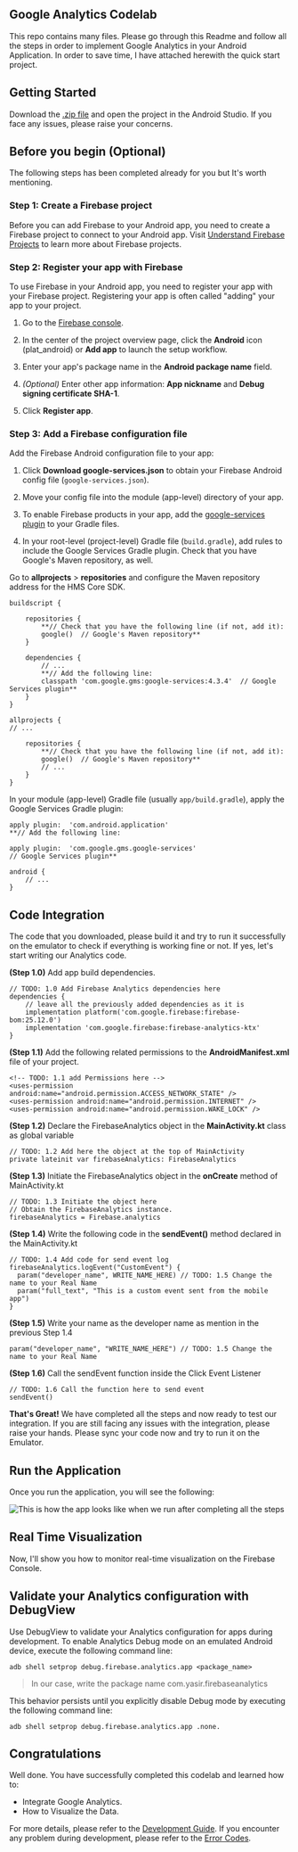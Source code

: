 ## Google Analytics Codelab
This repo contains many files. Please go through this Readme and follow all the steps in order to implement Google Analytics in your Android Application. In order to save time, I have attached herewith the quick start project. 
## Getting Started
Download the [.zip file](https://github.com/yasirtahir/firebaseanalytics/raw/main/FirebaseAnalytics_StarterCode.zip) and open the project in the Android Studio. If you face any issues, please raise your concerns.

## Before you begin (Optional)
The following steps has been completed already for you but It's worth mentioning.

### **Step 1**: Create a Firebase project
Before you can add Firebase to your Android app, you need to create a Firebase project to connect to your Android app. Visit [Understand Firebase Projects](https://firebase.google.com/docs/projects/learn-more) to learn more about Firebase projects.
### **Step 2**: Register your app with Firebase
To use Firebase in your Android app, you need to register your app with your Firebase project. Registering your app is often called "adding" your app to your project.
1.  Go to the  [Firebase console](https://console.firebase.google.com/).
    
2.  In the center of the project overview page, click the  **Android**  icon (plat_android) or  **Add app**  to launch the setup workflow.
    
3.  Enter your app's package name in the  **Android package name**  field.
4. _(Optional)_ Enter other app information: **App nickname** and **Debug signing certificate SHA-1**.
5. Click **Register app**.

### **Step 3**: Add a Firebase configuration file
Add the Firebase Android configuration file to your app:

1.	Click  **Download google-services.json**  to obtain your Firebase Android config file (`google-services.json`).
    
2.  Move your config file into the module (app-level) directory of your app.
3. To enable Firebase products in your app, add the [google-services plugin](https://developers.google.com/android/guides/google-services-plugin) to your Gradle files.
4. In your root-level (project-level) Gradle file (`build.gradle`), add rules to include the Google Services Gradle plugin. Check that you have Google's Maven repository, as well.

Go to **allprojects** > **repositories** and configure the Maven repository address for the HMS Core SDK.

    buildscript { 
    
	    repositories {  
		    **// Check that you have the following line (if not, add it): 
		    google()  // Google's Maven repository**  
	    } 
	    
	    dependencies {  
		    // ...  
		    **// Add the following line: 
		    classpath 'com.google.gms:google-services:4.3.4'  // Google Services plugin**  
		}  
	}
	
	allprojects {  
	// ... 
	
		repositories {  
			**// Check that you have the following line (if not, add it): 
			google()  // Google's Maven repository**  
			// ...  
		}  
	}


In your module (app-level) Gradle file (usually `app/build.gradle`), apply the Google Services Gradle plugin:

    apply plugin:  'com.android.application'  
	**// Add the following line:  
	
	apply plugin:  'com.google.gms.google-services'  
	// Google Services plugin**
	
	android {  
		// ...  
	}

## Code Integration
The code that you downloaded, please build it and try to run it successfully on the emulator to check if everything is working fine or not. If yes, let's start writing our Analytics code.

**(Step 1.0)** Add app build dependencies.
```
// TODO: 1.0 Add Firebase Analytics dependencies here
dependencies {
	// leave all the previously added dependencies as it is
    implementation platform('com.google.firebase:firebase-bom:25.12.0')  
	implementation 'com.google.firebase:firebase-analytics-ktx'
}
```

**(Step 1.1)** Add the following related permissions to the **AndroidManifest.xml** file of your project.
```
<!-- TODO: 1.1 add Permissions here -->  
<uses-permission android:name="android.permission.ACCESS_NETWORK_STATE" />  
<uses-permission android:name="android.permission.INTERNET" />  
<uses-permission android:name="android.permission.WAKE_LOCK" />
```
**(Step 1.2)** Declare the FirebaseAnalytics object in the **MainActivity.kt** class as global variable

```
// TODO: 1.2 Add here the object at the top of MainActivity  
private lateinit var firebaseAnalytics: FirebaseAnalytics
```


**(Step 1.3)** Initiate the FirebaseAnalytics object in the **onCreate** method of MainActivity.kt
```
// TODO: 1.3 Initiate the object here  
// Obtain the FirebaseAnalytics instance.  
firebaseAnalytics = Firebase.analytics
```

**(Step 1.4)** Write the following code in the **sendEvent()** method declared in the MainActivity.kt
```
// TODO: 1.4 Add code for send event log  
firebaseAnalytics.logEvent("CustomEvent") {  
  param("developer_name", WRITE_NAME_HERE) // TODO: 1.5 Change the name to your Real Name  
  param("full_text", "This is a custom event sent from the mobile app")  
}
```


**(Step 1.5)** Write your name as the developer name as mention in the previous Step 1.4
```
param("developer_name", "WRITE_NAME_HERE") // TODO: 1.5 Change the name to your Real Name  
```

**(Step 1.6)** Call the sendEvent function inside the Click Event Listener
```
// TODO: 1.6 Call the function here to send event  
sendEvent() 
```

**That's Great!** We have completed all the steps and now ready to test our integration. If you are still facing any issues with the integration, please raise your hands. Please sync your code now and try to run it on the Emulator.

## Run the Application
Once you run the application, you will see the following:


![This is how the app looks like when we run after completing all the steps](https://github.com/yasirtahir/firebaseanalytics/raw/main/images/GoogleAnalytics.jpg)


## Real Time Visualization 
Now, I'll show you how to monitor real-time visualization on the Firebase Console.



## Validate your Analytics configuration with DebugView
Use DebugView to validate your Analytics configuration for apps during development.
To enable Analytics Debug mode on an emulated Android device, execute the following command line:

	adb shell setprop debug.firebase.analytics.app <package_name>

> In our case, write the package name com.yasir.firebaseanalytics

This behavior persists until you explicitly disable Debug mode by executing the following command line:

	adb shell setprop debug.firebase.analytics.app .none.

## Congratulations

Well done. You have successfully completed this codelab and learned how to:

-   Integrate Google Analytics.
-   How to Visualize the Data.

For more details, please refer to the  [Development Guide](https://firebase.google.com/docs/analytics/get-started?platform=android). If you encounter any problem during development, please refer to the  [Error Codes](https://firebase.google.com/docs/analytics/errors).
